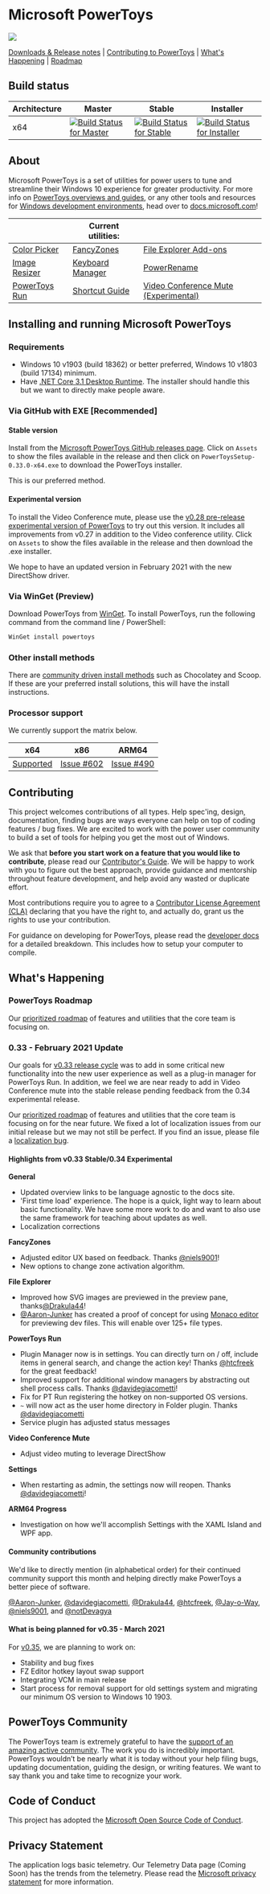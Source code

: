 # Microsoft PowerToys

<img src="./doc/images/overview/PT%20hero%20image.png"/>

[Downloads & Release notes][github-release-link] | [Contributing to PowerToys](#contributing) | [What's Happening](#whats-happening) | [Roadmap](#powertoys-roadmap)

## Build status

| Architecture | Master | Stable | Installer |
|--------------|--------|--------|-----------|
| x64 | [![Build Status for Master](https://dev.azure.com/ms/PowerToys/_apis/build/status/microsoft.PowerToys?branchName=master)](https://dev.azure.com/ms/PowerToys/_build/latest?definitionId=219&branchName=master) | [![Build Status for Stable](https://dev.azure.com/ms/PowerToys/_apis/build/status/microsoft.PowerToys?branchName=stable)](https://dev.azure.com/ms/PowerToys/_build/latest?definitionId=219&branchName=stable) | [![Build Status for Installer](https://github-private.visualstudio.com/microsoft/_apis/build/status/CDPX/powertoys/powertoys-Windows-Official-master-Test?branchName=master)](https://github-private.visualstudio.com/microsoft/_build/latest?definitionId=61&branchName=master) |

## About

Microsoft PowerToys is a set of utilities for power users to tune and streamline their Windows 10 experience for greater productivity. For more info on [PowerToys overviews and guides][usingPowerToys-docs-link], or any other tools and resources for [Windows development environments](https://docs.microsoft.com/windows/dev-environment/overview), head over to [docs.microsoft.com][usingPowerToys-docs-link]! 

|              | Current utilities: |              |
|--------------|--------------------|--------------|
| [Color Picker](https://aka.ms/PowerToysOverview_ColorPicker) |  [FancyZones](https://aka.ms/PowerToysOverview_FancyZones) | [File Explorer Add-ons](https://aka.ms/PowerToysOverview_FileExplorerAddOns) |
| [Image Resizer](https://aka.ms/PowerToysOverview_ImageResizer) | [Keyboard Manager](https://aka.ms/PowerToysOverview_KeyboardManager) | [PowerRename](https://aka.ms/PowerToysOverview_PowerRename) |
| [PowerToys Run](https://aka.ms/PowerToysOverview_PowerToysRun) | [Shortcut Guide](https://aka.ms/PowerToysOverview_ShortcutGuide) | [Video Conference Mute (Experimental)](https://aka.ms/PowerToysOverview_VideoConference) |

## Installing and running Microsoft PowerToys

### Requirements

- Windows 10 v1903 (build 18362) or better preferred, Windows 10 v1803 (build 17134) minimum.  
- Have [.NET Core 3.1 Desktop Runtime](https://dotnet.microsoft.com/download/dotnet-core/thank-you/runtime-desktop-3.1.11-windows-x64-installer). The installer should handle this but we want to directly make people aware.

### Via GitHub with EXE [Recommended]

#### Stable version

Install from the [Microsoft PowerToys GitHub releases page][github-release-link]. Click on `Assets` to show the files available in the release and then click on `PowerToysSetup-0.33.0-x64.exe` to download the PowerToys installer.

This is our preferred method.

#### Experimental version
To install the Video Conference mute, please use the [v0.28 pre-release experimental version of PowerToys][github-prerelease-link] to try out this version. It includes all improvements from v0.27 in addition to the Video conference utility. Click on `Assets` to show the files available in the release and then download the .exe installer.

We hope to have an updated version in February 2021 with the new DirectShow driver.

### Via WinGet (Preview)
Download PowerToys from [WinGet](https://github.com/microsoft/winget-cli/releases). To install PowerToys, run the following command from the command line / PowerShell:

```powershell
WinGet install powertoys
```

### Other install methods

There are [community driven install methods](./doc/unofficialInstallMethods.md) such as Chocolatey and Scoop.  If these are your preferred install solutions, this will have the install instructions.

### Processor support

We currently support the matrix below.

| x64 | x86 | ARM64 |
|:---:|:---:|:---:|
| [Supported][github-release-link] | [Issue #602](https://github.com/microsoft/PowerToys/issues/602) | [Issue #490](https://github.com/microsoft/PowerToys/issues/490) |

## Contributing

This project welcomes contributions of all types. Help spec'ing, design, documentation, finding bugs are ways everyone can help on top of coding features / bug fixes. We are excited to work with the power user community to build a set of tools for helping you get the most out of Windows.

We ask that **before you start work on a feature that you would like to contribute**, please read our [Contributor's Guide](CONTRIBUTING.md). We will be happy to work with you to figure out the best approach, provide guidance and mentorship throughout feature development, and help avoid any wasted or duplicate effort.

Most contributions require you to agree to a [Contributor License Agreement (CLA)][oss-CLA] declaring that you have the right to, and actually do, grant us the rights to use your contribution.

For guidance on developing for PowerToys, please read the [developer docs](/doc/devdocs) for a detailed breakdown. This includes how to setup your computer to compile.

## What's Happening

### PowerToys Roadmap

Our [prioritized roadmap][roadmap] of features and utilities that the core team is focusing on.

### 0.33 - February 2021 Update

Our goals for [v0.33 release cycle][github-release-link] was to add in some critical new functionality into the new user experience as well as a plug-in manager for PowerToys Run.  In addition, we feel we are near ready to add in Video Conference mute into the stable release pending feedback from the 0.34 experimental  release.

Our [prioritized roadmap][roadmap] of features and utilities that the core team is focusing on for the near future. We fixed a lot of localization issues from our initial release but we may not still be perfect. If you find an issue, please file a [localization bug][loc-bug].

#### Highlights from v0.33 Stable/0.34 Experimental 

**General**
- Updated overview links to be language agnostic to the docs site.
- 'First time load' experience.  The hope is a quick, light way to learn about basic functionality.  We have some more work to do and want to also use the same framework for teaching about updates as well.
- Localization corrections

**FancyZones**
- Adjusted editor UX based on feedback.  Thanks [@niels9001](https://github.com/niels9001)!
- New options to change zone activation algorithm.

**File Explorer**
- Improved how SVG images are previewed in the preview pane, thanks[@Drakula44](https://github.com/Drakula44)!
- [@Aaron-Junker](Aaron-Junker) has created a proof of concept for using [Monaco editor](https://github.com/microsoft/monaco-editor) for previewing dev files.  This will enable over 125+ file types.

**PowerToys Run**
- Plugin Manager now is in settings.  You can directly turn on / off, include items in general search, and change the action key!  Thanks [@htcfreek](https://github.com/htcfreek) for the great feedback!
- Improved support for additional window managers by abstracting out shell process calls. Thanks [@davidegiacometti](https://github.com/davidegiacometti)!
- Fix for PT Run registering the hotkey on non-supported OS versions.
- `~` will now act as the user home directory in Folder plugin.  Thanks [@davidegiacometti](https://github.com/davidegiacometti)
- Service plugin has adjusted status messages

**Video Conference Mute**
- Adjust video muting to leverage DirectShow

**Settings**
- When restarting as admin, the settings now will reopen. Thanks [@davidegiacometti](https://github.com/davidegiacometti)!

**ARM64 Progress**
- Investigation on how we'll accomplish Settings with the XAML Island and WPF app.

#### Community contributions

We'd like to directly mention (in alphabetical order) for their continued community support this month and helping directly make PowerToys a better piece of software.  

[@Aaron-Junker](https://github.com/Aaron-Junker), 
[@davidegiacometti](https://github.com/davidegiacometti), 
[@Drakula44](https://github.com/Drakula44), 
[@htcfreek](https://github.com/htcfreek),
[@Jay-o-Way](https://github.com/Jay-o-Way),
[@niels9001](https://github.com/niels9001),
and 
[@notDevagya](https://github.com/notDevagya)

#### What is being planned for v0.35 - March 2021

For [v0.35][github-next-release-work], we are planning to work on:

- Stability and bug fixes
- FZ Editor hotkey layout swap support
- Integrating VCM in main release 
- Start process for removal support for old settings system and migrating our minimum OS version to Windows 10 1903.

## PowerToys Community

The PowerToys team is extremely grateful to have the [support of an amazing active community][community-link]. The work you do is incredibly important. PowerToys wouldn’t be nearly what it is today without your help filing bugs, updating documentation, guiding the design, or writing features. We want to say thank you and take time to recognize your work.

## Code of Conduct

This project has adopted the [Microsoft Open Source Code of Conduct][oss-conduct-code].

## Privacy Statement

The application logs basic telemetry. Our Telemetry Data page (Coming Soon) has the trends from the telemetry. Please read the [Microsoft privacy statement][privacy-link] for more information.

[oss-CLA]: https://cla.opensource.microsoft.com
[oss-conduct-code]: CODE_OF_CONDUCT.md
[community-link]: COMMUNITY.md
[github-release-link]: https://github.com/microsoft/PowerToys/releases/
[roadmap]: https://github.com/microsoft/PowerToys/wiki/Roadmap
[privacy-link]: http://go.microsoft.com/fwlink/?LinkId=521839
[vidConfOverview]: https://aka.ms/PowerToysOverview_VideoConference
[loc-bug]: https://github.com/microsoft/PowerToys/issues/new?assignees=&labels=&template=translation_issue.md&title=
[usingPowerToys-docs-link]: https://docs.microsoft.com/windows/powertoys/

<!-- items that need to be updated release to release -->
[github-next-release-work]: https://github.com/microsoft/PowerToys/issues?q=is%3Aopen+is%3Aissue+project%3Amicrosoft%2FPowerToys%2F18
[github-prerelease-link]: https://github.com/microsoft/PowerToys/releases/tag/v0.28.0
